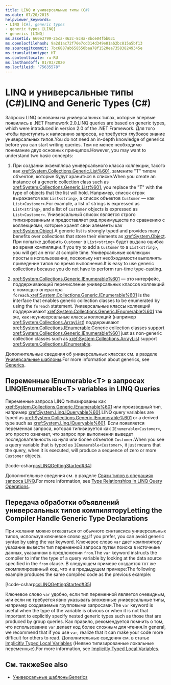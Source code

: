 ```yaml
---
title: LINQ и универсальные типы (C#)
ms.date: 07/20/2015
helpviewer_keywords:
- LINQ [C#], generic types
- generic types [LINQ]
- generics [LINQ]
ms.assetid: 660e3799-25ca-462c-8c4a-8bce04fbb031
ms.openlocfilehash: 9a2d1ac72f70e7cd314d349e81ab2bc815a5bf13
ms.sourcegitcommit: 7bc6887ab658550baa78f1520ea735838249345e
ms.translationtype: HT
ms.contentlocale: ru-RU
ms.lasthandoff: 01/03/2020
ms.locfileid: "75635578"
---
```

# <a name="linq-and-generic-types-c"></a><span data-ttu-id="576e8-102">LINQ и универсальные типы (C#)</span><span class="sxs-lookup"><span data-stu-id="576e8-102">LINQ and Generic Types (C#)</span></span>
<span data-ttu-id="576e8-103">Запросы LINQ основаны на универсальных типах, которые впервые появились в .NET Framework 2.0.</span><span class="sxs-lookup"><span data-stu-id="576e8-103">LINQ queries are based on generic types, which were introduced in version 2.0 of the .NET Framework.</span></span> <span data-ttu-id="576e8-104">Для того чтобы приступить к написанию запросов, не требуется глубокое знание универсальных типов.</span><span class="sxs-lookup"><span data-stu-id="576e8-104">You do not need an in-depth knowledge of generics before you can start writing queries.</span></span> <span data-ttu-id="576e8-105">Тем не менее необходимо понимание двух основных принципов.</span><span class="sxs-lookup"><span data-stu-id="576e8-105">However, you may want to understand two basic concepts:</span></span>  
  
1. <span data-ttu-id="576e8-106">При создании экземпляра универсального класса коллекции, такого как <xref:System.Collections.Generic.List%601>, замените "T" типом объектов, которые будут храниться в списке.</span><span class="sxs-lookup"><span data-stu-id="576e8-106">When you create an instance of a generic collection class such as <xref:System.Collections.Generic.List%601>, you replace the "T" with the type of objects that the list will hold.</span></span> <span data-ttu-id="576e8-107">Например, список строк выражается как `List<string>`, а список объектов `Customer` — как `List<Customer>`.</span><span class="sxs-lookup"><span data-stu-id="576e8-107">For example, a list of strings is expressed as `List<string>`, and a list of `Customer` objects is expressed as `List<Customer>`.</span></span> <span data-ttu-id="576e8-108">Универсальный список является строго типизированным и предоставляет ряд преимуществ по сравнению с коллекциями, которые хранят свои элементы как <xref:System.Object>.</span><span class="sxs-lookup"><span data-stu-id="576e8-108">A generic list is strongly typed and provides many benefits over collections that store their elements as <xref:System.Object>.</span></span> <span data-ttu-id="576e8-109">При попытке добавить `Customer` в `List<string>` будет выдана ошибка во время компиляции.</span><span class="sxs-lookup"><span data-stu-id="576e8-109">If you try to add a `Customer` to a `List<string>`, you will get an error at compile time.</span></span> <span data-ttu-id="576e8-110">Универсальные коллекции просты в использовании, поскольку нет необходимости выполнять приведение типов во время выполнения.</span><span class="sxs-lookup"><span data-stu-id="576e8-110">It is easy to use generic collections because you do not have to perform run-time type-casting.</span></span>  
  
2. <span data-ttu-id="576e8-111"><xref:System.Collections.Generic.IEnumerable%601> — это интерфейс, поддерживающий перечисление универсальных классов коллекций с помощью оператора `foreach`.</span><span class="sxs-lookup"><span data-stu-id="576e8-111"><xref:System.Collections.Generic.IEnumerable%601> is the interface that enables generic collection classes to be enumerated by using the `foreach` statement.</span></span> <span data-ttu-id="576e8-112">Универсальные классы коллекций поддерживают <xref:System.Collections.Generic.IEnumerable%601> так же, как неуниверсальные классы коллекций (например <xref:System.Collections.ArrayList>) поддерживают <xref:System.Collections.IEnumerable>.</span><span class="sxs-lookup"><span data-stu-id="576e8-112">Generic collection classes support <xref:System.Collections.Generic.IEnumerable%601> just as non-generic collection classes such as <xref:System.Collections.ArrayList> support <xref:System.Collections.IEnumerable>.</span></span>  
  
 <span data-ttu-id="576e8-113">Дополнительные сведения об универсальных классах см. в разделе [Универсальные шаблоны](../../generics/index.md).</span><span class="sxs-lookup"><span data-stu-id="576e8-113">For more information about generics, see [Generics](../../generics/index.md).</span></span>  
  
## <a name="ienumerablet-variables-in-linq-queries"></a><span data-ttu-id="576e8-114">Переменные IEnumerable<T\> в запросах LINQ</span><span class="sxs-lookup"><span data-stu-id="576e8-114">IEnumerable<T\> variables in LINQ Queries</span></span>  
 <span data-ttu-id="576e8-115">Переменные запроса LINQ типизированы как <xref:System.Collections.Generic.IEnumerable%601> или производный тип, например <xref:System.Linq.IQueryable%601>.</span><span class="sxs-lookup"><span data-stu-id="576e8-115">LINQ query variables are typed as <xref:System.Collections.Generic.IEnumerable%601> or a derived type such as <xref:System.Linq.IQueryable%601>.</span></span> <span data-ttu-id="576e8-116">Если появляется переменная запроса, которая типизируется как `IEnumerable<Customer>`, это просто означает, что запрос при выполнении выведет последовательность из нуля или более объектов `Customer`.</span><span class="sxs-lookup"><span data-stu-id="576e8-116">When you see a query variable that is typed as `IEnumerable<Customer>`, it just means that the query, when it is executed, will produce a sequence of zero or more `Customer` objects.</span></span>  
  
 [!code-csharp[csLINQGettingStarted#34](~/samples/snippets/csharp/VS_Snippets_VBCSharp/CsLINQGettingStarted/CS/Class1.cs#34)]  
  
 <span data-ttu-id="576e8-117">Дополнительные сведения см. в разделе [Связи типов в операциях запроса LINQ](./type-relationships-in-linq-query-operations.md).</span><span class="sxs-lookup"><span data-stu-id="576e8-117">For more information, see [Type Relationships in LINQ Query Operations](./type-relationships-in-linq-query-operations.md).</span></span>  
  
## <a name="letting-the-compiler-handle-generic-type-declarations"></a><span data-ttu-id="576e8-118">Передача обработки объявлений универсальных типов компилятору</span><span class="sxs-lookup"><span data-stu-id="576e8-118">Letting the Compiler Handle Generic Type Declarations</span></span>  
 <span data-ttu-id="576e8-119">При желании можно отказаться от обычного синтаксиса универсальных типов, используя ключевое слово [var](../../../language-reference/keywords/var.md).</span><span class="sxs-lookup"><span data-stu-id="576e8-119">If you prefer, you can avoid generic syntax by using the [var](../../../language-reference/keywords/var.md) keyword.</span></span> <span data-ttu-id="576e8-120">Ключевое слово `var` дает компилятору указание вывести тип переменной запроса путем поиска в источнике данных, указанном в предложении `from`.</span><span class="sxs-lookup"><span data-stu-id="576e8-120">The `var` keyword instructs the compiler to infer the type of a query variable by looking at the data source specified in the `from` clause.</span></span> <span data-ttu-id="576e8-121">В следующем примере создается тот же скомпилированный код, что и в предыдущем примере:</span><span class="sxs-lookup"><span data-stu-id="576e8-121">The following example produces the same compiled code as the previous example:</span></span>  
  
 [!code-csharp[csLINQGettingStarted#35](~/samples/snippets/csharp/VS_Snippets_VBCSharp/CsLINQGettingStarted/CS/Class1.cs#35)]  
  
 <span data-ttu-id="576e8-122">Ключевое слово `var` удобно, если тип переменной является очевидным, или если не требуется явно указывать вложенные универсальные типы, например создаваемые групповыми запросами.</span><span class="sxs-lookup"><span data-stu-id="576e8-122">The `var` keyword is useful when the type of the variable is obvious or when it is not that important to explicitly specify nested generic types such as those that are produced by group queries.</span></span> <span data-ttu-id="576e8-123">Как правило, рекомендуется помнить о том, что использование `var` делает код более сложным для чтения.</span><span class="sxs-lookup"><span data-stu-id="576e8-123">In general, we recommend that if you use `var`, realize that it can make your code more difficult for others to read.</span></span> <span data-ttu-id="576e8-124">Дополнительные сведения см. в статье [Implicitly Typed Local Variables](../../classes-and-structs/implicitly-typed-local-variables.md) (Неявно типизированные локальные переменные).</span><span class="sxs-lookup"><span data-stu-id="576e8-124">For more information, see [Implicitly Typed Local Variables](../../classes-and-structs/implicitly-typed-local-variables.md).</span></span>  
  
## <a name="see-also"></a><span data-ttu-id="576e8-125">См. также</span><span class="sxs-lookup"><span data-stu-id="576e8-125">See also</span></span>

- [<span data-ttu-id="576e8-126">Универсальные шаблоны</span><span class="sxs-lookup"><span data-stu-id="576e8-126">Generics</span></span>](../../generics/index.md)
